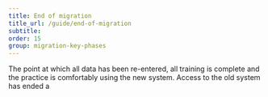 ```yaml
---
title: End of migration
title_url: /guide/end-of-migration
subtitle:
order: 15
group: migration-key-phases
---
```


The point at which all data has been re-entered, all training is complete and the practice is comfortably using the new system. Access to the old system has ended a